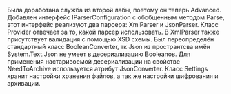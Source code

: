 Была доработана служба из второй лабы, поэтому он теперь Advanced.
Добавлен интерфейс IParserConfiguration с обобщенным методом Parse, 
этот интерфейс реализуют два парсера: XmlParser и JsonParser.
Класс Provider отвечает за то, какой парсер использовать.
В XmlParser также присутствует валидация с помощью XSD схемы.
Был переопределён стандартный класс BooleanConverter, 
тк Json из пространтсва имён System.Text.Json не умеет в десериализацию Booleanов.
Для применения настаривоемой десериализации на свойстве NeedToArchive используется атрибут JsonConverter.
Класс Settings хранит настройки хранения файлов, а так же настройки шифрования и архивации.